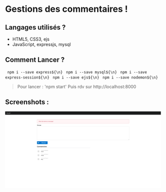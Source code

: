 # Gestions des commentaires !

## Langages utilisés ?

+ HTML5, CSS3, ejs
+ JavaScript, expressjs, mysql

## Comment Lancer ?

`` npm i --save express${\n}``
`` npm i --save mysql${\n}``
`` npm i --save express-session${\n}``
`` npm i --save ejs${\n}``
`` npm i --save nodemon${\n}``

> Pour lancer : 'npm start'
> Puis rdv sur http://localhost:8000

## Screenshots :

![Screenshots](img.png)
